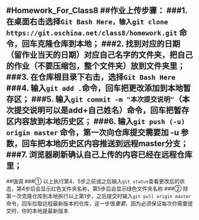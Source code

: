 #Homework_For_Class8
##作业上传步骤：
###1. 在桌面右击选择`Git Bash Here，输入git clone https://git.oschina.net/class8/homework.git` 命令，回车克隆仓库到本地；
###2. 找到对应的日期（留作业当天的日期）对应自己名字的文件夹，把自己的作业（不要压缩包，整个文件夹）放到文件夹里；
###3. 在仓库根目录下右击，选择`Git Bash Here`
###4. 输入`git add .`命令，回车把更改添加到本地暂存区；
###5. 输入`git commit -m "本次提交说明"`（本次提交说明可以是add+自己姓名）命令，回车把暂存区内容放到本地历史区；
###6. 输入`git push (-u) origin master` 命令，第一次向仓库提交需要加 -u 参数，回车把本地历史区内容推送到远程master分支；
###7. 浏览器刷新确认自己上传的内容已经在远程仓库里；
---
##强调
###① 以上执行第4、5步之前或之后输入`git status`查看更改后的状态，第4步后会显示红色文件夹名称，第5步后会显示绿色文件夹名称
###② 除第一次克隆仓库到本地执行以上第1步，之后提交时输入`git pull origin master`命令，回车拉取远程最新版本的仓库，这一步很*重要*，因为必须保证每次你需要提交时，你的本地是最新版本
